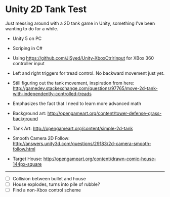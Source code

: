 # Unity 2D Tank Test



Just messing around with a 2D tank game in Unity, something I've been wanting to do for a while.



* Unity 5 on PC
* Scriping in C#

* Using https://github.com/JISyed/Unity-XboxCtrlrInput for XBox 360 controller input

* Left and right triggers for tread control. No backward movement just yet.

* Still figuring out the tank movement, inspiration from here: http://gamedev.stackexchange.com/questions/97765/move-2d-tank-with-independently-controlled-treads
* Emphasizes the fact that I need to learn more advanced math
* Background art: http://opengameart.org/content/tower-defense-grass-background
* Tank Art: http://opengameart.org/content/simple-2d-tank
* Smooth Camera 2D Follow: http://answers.unity3d.com/questions/29183/2d-camera-smooth-follow.html
* Target House: http://opengameart.org/content/drawn-comic-house-144px-square

---
- [ ] Collision between bullet and house
- [ ] House explodes, turns into pile of rubble?
- [ ] Find a non-Xbox control scheme